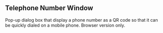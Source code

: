 Telephone Number Window
-----------------------

Pop-up dialog box that display a phone number as a QR code so that it can be
quickly dialed on a mobile phone. Browser version only.
